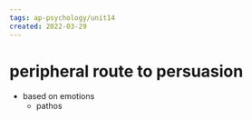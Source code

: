 ```yaml
---
tags: ap-psychology/unit14 
created: 2022-03-29
---
```


# peripheral route to persuasion

- based on emotions
	- pathos 
